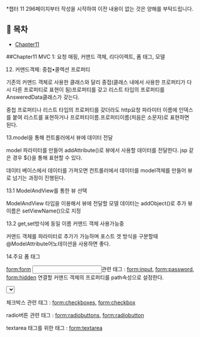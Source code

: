 *챕터 11 296페이지부터 작성을 시작하여 이전 내용이 없는 것은 양해를 부탁드립니다.

## 📝 목차
- [Chapter11](#Chapter11)

##Chapter11 MVC 1: 요청 매핑, 커맨드 객체, 리다이렉트, 폼 태그, 모델

12. 커맨드객체: 중첩•콜렉션 프로퍼티

기존의 커맨드 객체로 사용한 클래스와 달리 중접(클래스 내에서 사용한 프로퍼티가 다시 다른 프로퍼티로 표현이 됨)프로퍼티를 갖고 리스트 타입의 프로퍼티를 AnsweredData클래스가 갖는다. 

중첩 프로퍼티나 리스트 타입의 프로퍼티를 갖더라도 http요청 파라미터 이름에 인덱스를 붙여 리스트를 표현하거나 프로퍼티이름.프로퍼티이름(처음은 소문자)로 표현하면 된다.

13.model을 통해 컨트롤러에서 뷰에 데이터 전달

model 파라미터를 만들어 addAttribute()로 뷰에서 사용할 데이터를 전달한다.
jsp 같은 경우 ${}을 통해 표현할 수 있다.

데이터 베이스에서 데이터를 가져오면 컨트롤러에서 데이터를 model객체를 만들어 뷰로 넘기는 과정이 진행된다.

13.1 ModelAndView를 통한 뷰 선택

ModelAndView 타입을 이용해서 뷰에 전달할 모델 데이터는 addObject()로 추가 
뷰이름은 setViewName()으로 지정

13.2 get,set방식에 동일 이름 커맨드 객체 사용가능중

커맨드 객체를 파라미터로 추가가 가능하며 포스트 겟 방식을 구분할때 @ModelAttribute어노테이션을 사용하면 좋다.

14.주요 폼 태그

<form:form>
<input>관련 태그 : <form:input>, <form:password>, <form:hidden> 연결할 커맨드 객체의 프로퍼티를 path속성으로 설정한다.

<select>관련 태그 : <form:select>, <form:options>, <form:option>

체크박스 관련 태그 : <form:checkboxes>, <form:checkbox>

radio버튼 관련 태그 : <form:radiobuttons>, <form:radiobutton>

textarea 태그를 위한 태그 : <form:textarea>
